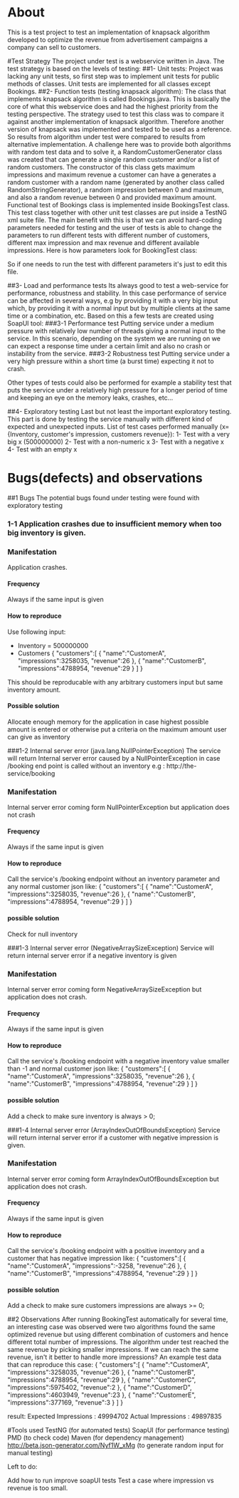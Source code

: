 # About
This is a test project to test an implementation of knapsack algorithm developed to optimize the revenue from advertisement campaigns a company can sell to customers.

#Test Strategy
The project under test is a webservice written in Java. The test strategy is based on the levels of testing:
##1- Unit tests:
Project was lacking any unit tests, so first step was to implement unit tests for public methods of classes. Unit tests are implemented for all classes except Bookings. 
##2- Function tests (testing knapsack algorithm):
The class that implements knapsack algorithm is called Bookings.java. This is basically the core of what this webservice
does and had the highest priority from the testing perspective. The strategy used to test this class was to compare it
against another implementation of knapsack algorithm. Therefore another version of knapsack was implemented and tested
to be used as a reference. So results from algorithm under test were compared to results from alternative implementation.
A challenge here was to provide both algorithms with random test data and to solve it, a RandomCustomerGenerator class
was created that can generate a single random customer and/or a list of random customers. The constructor of this class
gets maximum impressions and maximum revenue a customer can have a generates a random customer with a
random name (generated by another class called RandomStringGenerator), a
random impression between 0 and maximum, and also a random revenue between 0 and provided maximum amount.
 Functional test of Bookings class is implemented inside BookingsTest class. This test class together with other unit test
 classes are put inside a TestNG xml suite file. The main benefit with this is that we can avoid hard-coding parameters
 needed for testing and the user of tests is able to change the parameters to run different tests with different number of
  customers, different max impression and max revenue and different available impressions. Here is how parameters look for
  BookingTest class:

  <parameter name="inventory" value="5000000" ></parameter>
  <parameter name="numberOfCustomers" value="6" ></parameter>
  <parameter name="maxImpressions" value="5000000"></parameter>
  <parameter name="maxRevenue" value="5000000"></parameter>

So if one needs to run the test with different parameters it's just to edit this file.

##3- Load and performance tests
Its always good to test a web-service for performance, robustness and stability. In this case performance of service can
 be affected in several ways, e.g by providing it with a very big input which, by providing it with a normal input but by
 multiple clients at the same time or a combination, etc. Based on this a few tests are created using SoapUI tool:
  ###3-1 Performance test
  Putting service under a medium pressure with relatively low number of threads giving a normal input to the service. In this
   scenario, depending on the system we are running on we can expect a response time under a certain limit and also no crash
   or instability from the service.
  ###3-2 Robustness test
  Putting service under a very high pressure within a short time (a burst time) expecting it not to crash.

Other types of tests could also be performed for example a stability test that puts the service under a relatively high pressure
for a longer period of time and keeping an eye on the memory leaks, crashes, etc...

##4- Exploratory testing
Last but not least the important exploratory testing. This part is done by testing the service manually with different kind
 of expected and unexpected inputs. List of test cases performed manually (x={Inventory, customer's impression, customers revenue}):
 1- Test with a very big x (500000000)
 2- Test with a non-numeric x
 3- Test with a negative x
 4- Test with an empty x


# Bugs(defects) and observations

##1 Bugs
The potential bugs found under testing were found with exploratory testing

### 1-1 Application crashes due to insufficient memory when too big inventory is given.

### Manifestation
Application crashes.

#### Frequency
Always if the same input is given
#### How to reproduce
Use following input:
- Inventory = 500000000
- Customers
{
  "customers":[
     {
        "name":"CustomerA",
        "impressions":3258035,
        "revenue":26
     },
     {
        "name":"CustomerB",
        "impressions":4788954,
        "revenue":29
     }
  ]
}

This should be reproducable with any arbitrary customers input but same inventory amount.

#### Possible solution
Allocate enough memory for the application in case highest possible amount is entered or otherwise put a criteria on the
 maximum amount user can give as inventory

###1-2 Internal server error (java.lang.NullPointerException)
The service will return Internal server error caused by a NullPointerException in case /booking end point is called without
 an inventory e.g : http://the-service/booking

### Manifestation
Internal server error coming form NullPointerException but application does not crash

#### Frequency
Always if the same input is given

#### How to reproduce
Call the service's /booking endpoint without an inventory parameter and any normal customer json like:
{
  "customers":[
     {
        "name":"CustomerA",
        "impressions":3258035,
        "revenue":26
     },
     {
        "name":"CustomerB",
        "impressions":4788954,
        "revenue":29
     }
  ]
}

#### possible solution
Check for null inventory

###1-3 Internal server error (NegativeArraySizeException)
Service will return internal server error if a negative inventory is given

### Manifestation
Internal server error coming form NegativeArraySizeException but application does not crash.

#### Frequency
Always if the same input is given

#### How to reproduce
Call the service's /booking endpoint with a negative inventory value smaller than -1 and normal customer json like:
{
  "customers":[
     {
        "name":"CustomerA",
        "impressions":3258035,
        "revenue":26
     },
     {
        "name":"CustomerB",
        "impressions":4788954,
        "revenue":29
     }
  ]
}

#### possible solution
Add a check to make sure inventory is always > 0;

###1-4 Internal server error (ArrayIndexOutOfBoundsException)
Service will return internal server error if a customer with negative impression is given.

### Manifestation
Internal server error coming form ArrayIndexOutOfBoundsException but application does not crash.

#### Frequency
Always if the same input is given

#### How to reproduce
Call the service's /booking endpoint with a positive inventory and a customer that has negative impression like:
{
  "customers":[
     {
        "name":"CustomerA",
        "impressions":-3258,
        "revenue":26
     },
     {
        "name":"CustomerB",
        "impressions":4788954,
        "revenue":29
     }
  ]
}

#### possible solution
Add a check to make sure customers impressions are always >= 0;

##2 Observations
After running BookingTest automatically for several time, an interesting case was observed were two algorithms found the
same optimized revenue but using different combination of customers and hence different total number of impressions. The
algorithm under test reached the same revenue by picking smaller impressions. If we can reach the same revenue, isn't it
better to handle more impressions?
An example test data that can reproduce this case:
{
  "customers":[
     {
        "name":"CustomerA",
        "impressions":3258035,
        "revenue":26
     },
     {
        "name":"CustomerB",
        "impressions":4788954,
        "revenue":29
     },
     {
        "name":"CustomerC",
        "impressions":5975402,
        "revenue":2
     },
     {
        "name":"CustomerD",
        "impressions":4603949,
        "revenue":23
     },
     {
        "name":"CustomerE",
        "impressions":377169,
        "revenue":3
     }
  ]
}

result:
Expected Impressions : 49994702
Actual   Impressions : 49897835



#Tools used
TestNG (for automated tests)
SoapUI (for performance testing)
PMD (to check code)
Maven (for dependency management)
http://beta.json-generator.com/Nyf1W_xMg (to generate random input for manual testing)



Left to do:

Add how to run
improve soapUI tests
Test a case where impression vs revenue is too small.